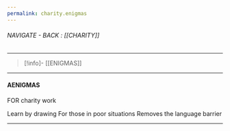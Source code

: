 ```yaml
---
permalink: charity.enigmas
---
```


###### NAVIGATE - BACK : [[CHARITY]]
---
>[!info]- [[ENIGMAS]]
----
#### AENIGMAS


FOR charity work

Learn by drawing
   For those in poor situations
      Removes the language barrier

---
